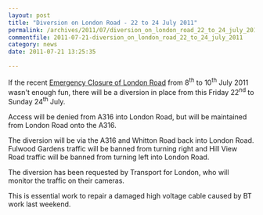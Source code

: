 ```yaml
---
layout: post
title: "Diversion on London Road - 22 to 24 July 2011"
permalink: /archives/2011/07/diversion_on_london_road_22_to_24_july_2011.html
commentfile: 2011-07-21-diversion_on_london_road_22_to_24_july_2011
category: news
date: 2011-07-21 13:25:35

---
```


If the recent [Emergency Closure of London Road](/archives/2011/07/emergency_closure_of_london_road_8_to_10_july_2011.html) from 8<sup>th</sup> to 10<sup>th</sup> July 2011 wasn't enough fun, there will be a diversion in place from this Friday 22<sup>nd</sup> to Sunday 24<sup>th</sup> July.

Access will be denied from A316 into London Road, but will be maintained from London Road onto the A316.

The diversion will be via the A316 and Whitton Road back into London Road.
Fulwood Gardens traffic will be banned from turning right and Hill View Road traffic will be banned from turning left into London Road.

The diversion has been requested by Transport for London, who will monitor the traffic on their cameras.

This is essential work to repair a damaged high voltage cable caused by BT work last weekend.
